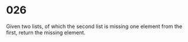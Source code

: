 [_metadata_:tags]:-        "list"

# 026

Given two lists, of which the second list is missing one element from the first, return the missing element.
